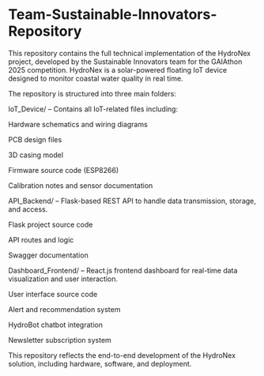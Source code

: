 # Team-Sustainable-Innovators-Repository
This repository contains the full technical implementation of the HydroNex project, developed by the Sustainable Innovators team for the GAIAthon 2025 competition.
HydroNex is a solar-powered floating IoT device designed to monitor coastal water quality in real time.

The repository is structured into three main folders:

IoT_Device/ – Contains all IoT-related files including:

Hardware schematics and wiring diagrams

PCB design files

3D casing model

Firmware source code (ESP8266)

Calibration notes and sensor documentation

API_Backend/ – Flask-based REST API to handle data transmission, storage, and access.

Flask project source code

API routes and logic

Swagger documentation

Dashboard_Frontend/ – React.js frontend dashboard for real-time data visualization and user interaction.

User interface source code

Alert and recommendation system

HydroBot chatbot integration

Newsletter subscription system

This repository reflects the end-to-end development of the HydroNex solution, including hardware, software, and deployment.
